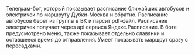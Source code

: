 Телеграм-бот, который показывает расписание ближайших автобусов и электричек по маршруту Дубки-Москва и обратно. 
Расписание автобусов берет из группы в ВК и парсит pdf-файл. 
Расписание электричек получает через api сервиса Яндекс.Расписание.
В боте предусмотрено меню, также показывает отдельно славянки и оставшееся время до отправления.
Умеет показывать маршрут сразу с пересадками.
